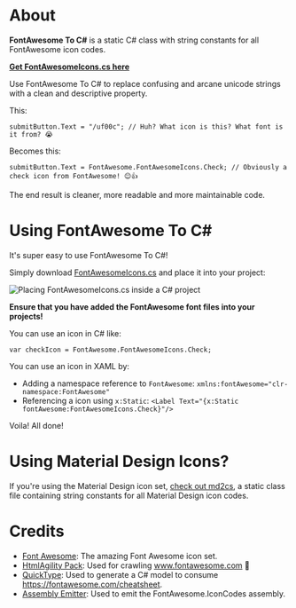 # About

**FontAwesome To C#** is a static C# class with string constants for all FontAwesome icon codes. 

**[Get FontAwesomeIcons.cs here](FontAwesomeIcons.cs)**

Use FontAwesome To C# to replace confusing and arcane unicode strings with a clean and descriptive property.

This:

```
submitButton.Text = "/uf00c"; // Huh? What icon is this? What font is it from? 😭
```

Becomes this:

```
submitButton.Text = FontAwesome.FontAwesomeIcons.Check; // Obviously a check icon from FontAwesome! 😊👍
```

The end result is cleaner, more readable and more maintainable code.

# Using FontAwesome To C#

It's super easy to use FontAwesome To C#!

Simply download [FontAwesomeIcons.cs](FontAwesomeIcons.cs) and place it into your project:

![Placing FontAwesomeIcons.cs inside a C# project](img/usage.png)

**Ensure that you have added the FontAwesome font files into your projects!**

You can use an icon in C# like:

```
var checkIcon = FontAwesome.FontAwesomeIcons.Check;
```

You can use an icon in XAML by:

 * Adding a namespace reference to `FontAwesome`: `xmlns:fontAwesome="clr-namespace:FontAwesome"`
 * Referencing a icon using `x:Static`: `<Label Text="{x:Static fontAwesome:FontAwesomeIcons.Check}"/>`

Voila! All done!

# Using Material Design Icons?

If you're using the Material Design icon set, [check out md2cs](https://github.com/matthewrdev/md2cs), a static class file containing string constants for all Material Design icon codes.

# Credits

 * [Font Awesome](https://fontawesome.com/): The amazing Font Awesome icon set.
 * [HtmlAgility Pack](https://html-agility-pack.net/): Used for crawling www.fontawesome.com 🙈
 * [QuickType](https://quicktype.io/): Used to generate a C# model to consume https://fontawesome.com/cheatsheet.
 * [Assembly Emitter](https://josephwoodward.co.uk/2016/12/in-memory-c-sharp-compilation-using-roslyn): Used to emit the FontAwesome.IconCodes assembly.
